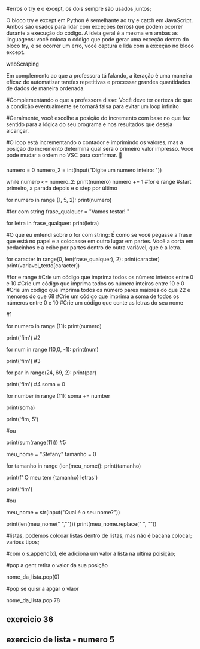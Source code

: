 #erros
o try e o except, os dois sempre são usados juntos;

O bloco try e except em Python é semelhante ao try e catch em JavaScript. Ambos são usados para lidar com exceções (erros) que podem ocorrer durante a execução do código. A ideia geral é a mesma em ambas as linguagens: você coloca o código que pode gerar uma exceção dentro do bloco try, e se ocorrer um erro, você captura e lida com a exceção no bloco except.

webScraping

Em complemento ao que a professora tá falando, a iteração é uma maneira eficaz de automatizar tarefas repetitivas e processar grandes quantidades de dados de maneira ordenada.

#Complementando o que a professora disse: Você deve ter certeza de que a condição eventualmente se tornará falsa para evitar um loop infinito

#Geralmente, você escolhe a posição do incremento com base no que faz sentido para a lógica do seu programa e nos resultados que deseja alcançar.

#O loop está incrementando o contador e imprimindo os valores, mas a posição do incremento determina qual sera o primeiro valor impresso. Voce pode mudar a ordem no VSC para confirmar. 🙂

#####

numero = 0
numero_2 = int(input("Digite um numero inteiro: "))

while numero <= numero_2:
    print(numero)
    numero += 1
#for e range
#start primeiro, a parada depois e o step por último

for numero in range (1, 5, 2):
    print(numero)

#for com string
frase_qualquer = "Vamos testar! "

for letra in frase_qualquer:
    print(letra)
    
#O que eu entendi sobre o for com string: É como se você pegasse a frase que está no papel e a colocasse em outro lugar em partes. Você a corta em pedacinhos e a exibe por partes dentro de outra variável, que é a letra. 

for caracter in range(0, len(frase_qualquer), 2):
    print(caracter)
    print(variavel_texto[caracter])
    
#for e range
#Crie um código que imprima todos os número inteiros entre 0 e 10 
#Crie um código que imprima todos os número inteiros entre 10 e 0 
#Crie um código que imprima todos os número pares maiores do que 22 e menores do que 68 
#Crie um código que imprima a soma de todos os números entre 0 e 10 
#Crie um código que conte as letras do seu nome

#1

for numero in range (11):
    print(numero)

print('fim')
#2

for num in range (10,0, -1):
    print(num)
   
print('fim') 
#3

for par in range(24, 69, 2):
    print(par)

print('fim')
#4
soma = 0

for number in range (11):
    soma += number
    
print(soma)

print('fim, 5')   

#ou 

print(sum(range(11)))
#5

meu_nome = "Stefany"
tamanho = 0

for tamanho in range (len(meu_nome)):
    print(tamanho)
   
print(f' O meu tem {tamanho} letras') 

print('fim')   

#ou 

meu_nome = str(input("Qual é o seu nome?"))

print(len(meu_nome(" ","")))
print(meu_nome.replace(" ", ""))


#listas, podemos colcoar listas dentro de listas, mas não é bacana colocar; varioss tipos;



#com o s.append[x], ele adiciona um valor a lista na ultima poisição;

#pop a gent retira o valor da sua posição

nome_da_lista.pop(0)

#pop se quisr a apgar o vlaor

nome_da_lista.pop
78



## exercicio 36
## exercicio de lista - numero 5 




